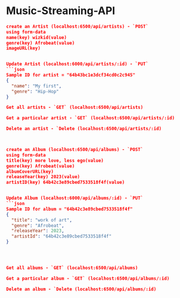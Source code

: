 ﻿# Music-Streaming-API

```json
create an Artist (localhost:6500/api/artists) - `POST`
using form-data
name(key) wizkid(value)
genre(key) Afrobeat(value)
imageURL(key) 


Update Artist (localhost:6000/api/artists/:id) - `PUT`
```json
Sample ID for artist = "64b43bc1e3dcf34cd0c2c945"
{
  "name": "My first",
  "genre": "Hip-Hop"
}

Get all artists - `GET` (localhost:6500/api/artists)

Get a particular artist - `GET` (localhost:6500/api/artists/:id)

Delete an artist - `Delete (localhost:6500/api/artists/:id)



create an Album (localhost:6500/api/albums) - `POST`
using form-data
title(key) more love, less ego(value)
genre(key) Afrobeat(value)
albumCoverURL(key)
releaseYear(key) 2023(value)
artistID(key) 64b42c3e89cbed7533518f4f(value)


Update Album (localhost:6000/api/albums/:id) - `PUT`
```json
Sample ID for album = "64b42c3e89cbed7533518f4f"
{
  "title": "work of art",
  "genre": "Afrobeat",
  "releaseYear": 2023,
  "artistId": "64b42c3e89cbed7533518f4f"
}




Get all albums - `GET` (localhost:6500/api/albums)

Get a particular album - `GET` (localhost:6500/api/albums/:id)

Delete an album - `Delete (localhost:6500/api/albums/:id)

